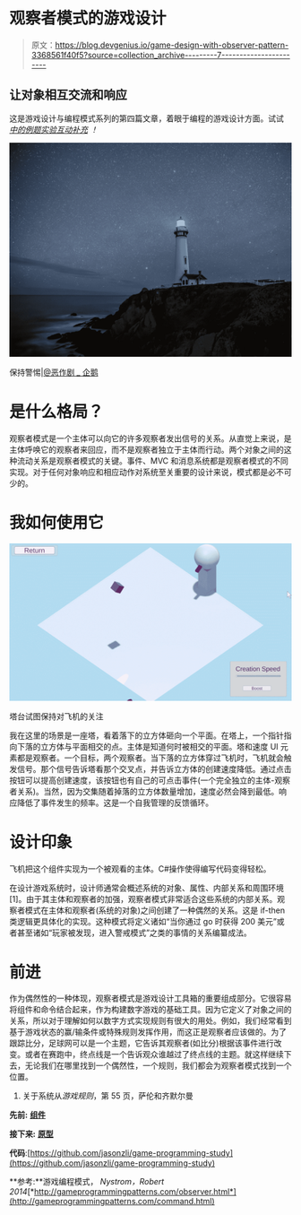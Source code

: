 # 观察者模式的游戏设计

> 原文：<https://blog.devgenius.io/game-design-with-observer-pattern-3368561f40f5?source=collection_archive---------7----------------------->

## 让对象相互交流和响应

这是游戏设计与编程模式系列的第四篇文章，着眼于编程的游戏设计方面。试试 [*中的例题实验互动补充*](https://ovenfresh.itch.io/a-game-designers-thoughts-on-programming-patterns) *！*

![](img/9beecbd8011aaf3c13c91b13217b1ea5.png)

保持警惕|[@恶作剧 _ 企鹅](https://unsplash.com/@mischievous_penguins)

# **是什么格局？**

观察者模式是一个主体可以向它的许多观察者发出信号的关系。从直觉上来说，是主体呼唤它的观察者来回应，而不是观察者独立于主体而行动。两个对象之间的这种流动关系是观察者模式的关键。事件、MVC 和消息系统都是观察者模式的不同实现。对于任何对象响应和相应动作对系统至关重要的设计来说，模式都是必不可少的。

# **我如何使用它**

![](img/e8f83a4be63c55272fe9bbcfa9a9e9d6.png)

塔台试图保持对飞机的关注

我在这里的场景是一座塔，看着落下的立方体砸向一个平面。在塔上，一个指针指向下落的立方体与平面相交的点。主体是知道何时被相交的平面。塔和速度 UI 元素都是观察者。一个目标，两个观察者。当下落的立方体穿过飞机时，飞机就会触发信号。那个信号告诉塔看那个交叉点，并告诉立方体的创建速度降低。通过点击按钮可以提高创建速度，该按钮也有自己的可点击事件(一个完全独立的主体-观察者关系)。当然，因为交集随着掉落的立方体数量增加，速度必然会降到最低。响应降低了事件发生的频率。这是一个自我管理的反馈循环。

# **设计印象**

飞机把这个组件实现为一个被观看的主体。C#操作使得编写代码变得轻松。

在设计游戏系统时，设计师通常会概述系统的对象、属性、内部关系和周围环境[1]。由于其主体和观察者的加强，观察者模式非常适合这些系统的内部关系。观察者模式在主体和观察者(系统的对象)之间创建了一种偶然的关系。这是 if-then 类逻辑更具体化的实现。这种模式将定义诸如“当你通过 go 时获得 200 美元”或者甚至诸如“玩家被发现，进入警戒模式”之类的事情的关系编纂成法。

# **前进**

作为偶然性的一种体现，观察者模式是游戏设计工具箱的重要组成部分。它很容易将组件和命令结合起来，作为构建数字游戏的基础工具。因为它定义了对象之间的关系，所以对于理解如何以数字方式实现规则有很大的用处。例如，我们经常看到基于游戏状态的赢/输条件或特殊规则发挥作用，而这正是观察者应该做的。为了跟踪比分，足球网可以是一个主题，它告诉其观察者(如比分)根据该事件进行改变。或者在赛跑中，终点线是一个告诉观众谁越过了终点线的主题。就这样继续下去，无论我们在哪里找到一个偶然性，一个规则，我们都会为观察者模式找到一个位置。

1.  关于系统从*游戏规则*，第 55 页，萨伦和齐默尔曼

**先前:** [**组件**](https://medium.com/@jasonzhenli/game-design-with-component-pattern-2e79c9a62221)

**接下来:** [**原型**](https://medium.com/dev-genius/game-design-with-prototype-pattern-d9a839814ef0)

**代码**:[https://github.com/jasonzli/game-programming-study](https://github.com/jasonzli/game-programming-study)

**参考:**游戏编程模式， *Nystrom，Robert 2014*[*http://gameprogrammingpatterns.com/observer.html*](http://gameprogrammingpatterns.com/command.html)